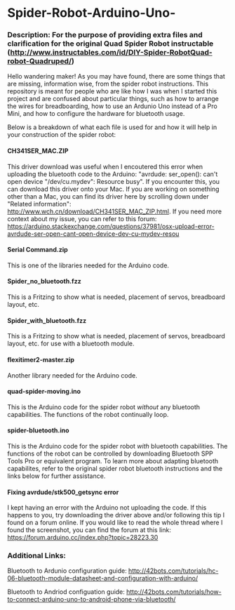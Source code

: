 # Spider-Robot-Arduino-Uno-
### Description: For the purpose of providing extra files and clarification for the original Quad Spider Robot instructable (http://www.instructables.com/id/DIY-Spider-RobotQuad-robot-Quadruped/)

Hello wandering maker! As you may have found, there are some things that are missing, information wise, from the spider robot instructions. This repository is meant for people who are like how I was when I started this project and are confused about particular things, such as how to arrange the wires for breadboarding, how to use an Ardunio Uno instead of a Pro Mini, and how to configure the hardware for bluetooth usage.

Below is a breakdown of what each file is used for and how it will help in your construction of the spider robot:

#### CH341SER_MAC.ZIP 

This driver download was useful when I encoutered this error when uploading the bluetooth code to the Arduino: "avrdude: ser_open(): can't open device "/dev/cu.mydev": Resource busy". If you encounter this, you can download this driver onto your Mac. If you are working on something other than a Mac, you can find its driver here by scrolling down under "Related information": http://www.wch.cn/download/CH341SER_MAC_ZIP.html. If you need more context about my issue, you can refer to this forum: https://arduino.stackexchange.com/questions/37981/osx-upload-error-avrdude-ser-open-cant-open-device-dev-cu-mydev-resou

#### Serial Command.zip

This is one of the libraries needed for the Arduino code.

#### Spider_no_bluetooth.fzz

This is a Fritzing to show what is needed, placement of servos, breadboard layout, etc.

#### Spider_with_bluetooth.fzz

This is a Fritzing to show what is needed, placement of servos, breadboard layout, etc. for use with a bluetooth module.

#### flexitimer2-master.zip

Another library needed for the Arduino code.

#### quad-spider-moving.ino

This is the Arduino code for the spider robot *without* any bluetooth capabilities. The functions of the robot continually loop.

#### spider-bluetooth.ino

This is the Arduino code for the spider robot *with* bluetooth capabilities. The functions of the robot can be controlled by downloading Bluetooth SPP Tools Pro or equivalent program. To learn more about adapting bluetooth capabilites, refer to the original spider robot bluetooth instructions and the links below for further assistance.

#### Fixing avrdude/stk500_getsync error

I kept having an error with the Arduino not uploading the code. If this happens to you, try downloading the driver above and/or following this tip I found on a forum online. If you would like to read the whole thread where I found the screenshot, you can find the forum at this link: https://forum.arduino.cc/index.php?topic=28223.30

### Additional Links:

Bluetooth to Ardunio configuration guide: http://42bots.com/tutorials/hc-06-bluetooth-module-datasheet-and-configuration-with-arduino/


Bluetooth to Andriod configuation guide: http://42bots.com/tutorials/how-to-connect-arduino-uno-to-android-phone-via-bluetooth/
